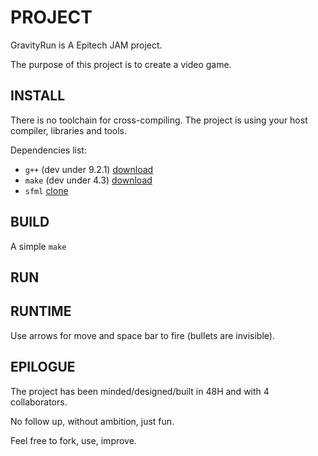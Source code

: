 # PROJECT

GravityRun is A Epitech JAM project.

The purpose of this project is to create a video game.

## INSTALL

There is no toolchain for cross-compiling. The project is using your host compiler, libraries and tools.

Dependencies list:
  * `g++`  (dev under 9.2.1) [download](https://ftp.gnu.org/gnu/gcc)
  * `make` (dev under 4.3)   [download](https://ftp.gnu.org/gnu/make)
  * `sfml` [clone](https://github.com/SFML/SFML)

## BUILD

A simple `make`

## RUN

## RUNTIME


Use arrows for move and space bar to fire (bullets are invisible).

## EPILOGUE

The project has been minded/designed/built in 48H and with 4 collaborators.

No follow up, without ambition, just fun.

Feel free to fork, use, improve.